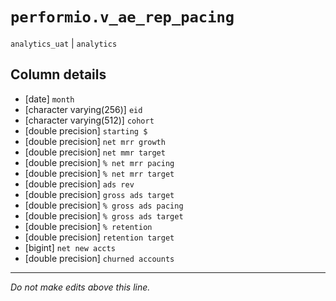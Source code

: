 # `performio.v_ae_rep_pacing`
`analytics_uat` | `analytics`

## Column details
* [date]      `month`
* [character varying(256)] `eid`
* [character varying(512)] `cohort`
* [double precision] `starting $`
* [double precision] `net mrr growth`
* [double precision] `net mmr target`
* [double precision] `% net mrr pacing`
* [double precision] `% net mrr target`
* [double precision] `ads rev`
* [double precision] `gross ads target`
* [double precision] `% gross ads pacing`
* [double precision] `% gross ads target`
* [double precision] `% retention`
* [double precision] `retention target`
* [bigint]    `net new accts`
* [double precision] `churned accounts`

-------------------------------------------------------------------------------
*Do not make edits above this line.*

